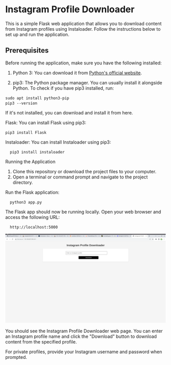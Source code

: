 # Instagram Profile Downloader

This is a simple Flask web application that allows you to download content from Instagram profiles using Instaloader. 
Follow the instructions below to set up and run the application.

## Prerequisites

Before running the application, make sure you have the following installed:

1. Python 3: You can download it from [Python's official website](https://www.python.org/downloads/).

2. pip3: The Python package manager. You can usually install it alongside Python. To check if you have pip3 installed, run:

```
sudo apt install python3-pip
pip3 --version
```
If it's not installed, you can download and install it from here.

Flask: You can install Flask using pip3:

```
pip3 install Flask
```
Instaloader: You can install Instaloader using pip3:

```
  pip3 install instaloader
```

Running the Application
1. Clone this repository or download the project files to your computer.
2. Open a terminal or command prompt and navigate to the project directory.

Run the Flask application:

```
  python3 app.py
```

The Flask app should now be running locally. Open your web browser and access the following URL:

```
  http://localhost:5000
```
![Instagram Profile Downloader](./ss.png)

You should see the Instagram Profile Downloader web page. You can enter an Instagram profile name and click the "Download" button to download content from the specified profile.

For private profiles, provide your Instagram username and password when prompted.
